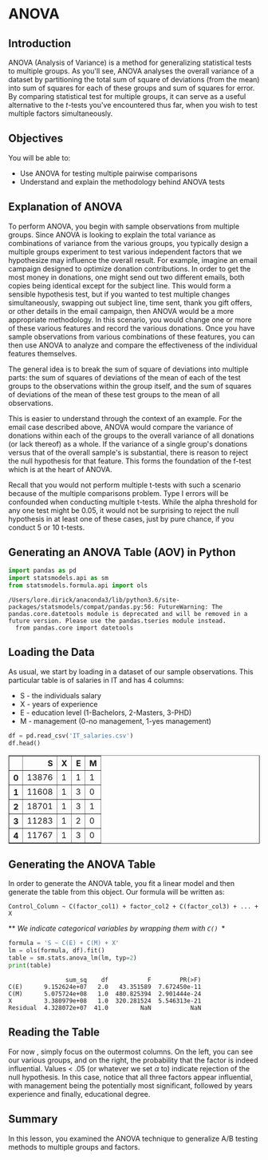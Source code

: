 
# ANOVA 

## Introduction

ANOVA (Analysis of Variance) is a method for generalizing statistical tests to multiple groups. As you'll see, ANOVA  analyses the overall variance of a dataset by partitioning the total sum of square of deviations (from the mean) into sum of squares for each of these groups and sum of squares for error. By comparing statistical test for multiple groups, it can serve as a useful alternative to the $t$-tests you've encountered thus far, when you wish to test multiple factors simultaneously.

## Objectives

You will be able to:
* Use ANOVA for testing multiple pairwise comparisons
* Understand and explain the methodology behind ANOVA tests


## Explanation of ANOVA

To perform ANOVA, you begin with sample observations from multiple groups. Since ANOVA is looking to explain the total variance as combinations of variance from the various groups, you typically design a multiple groups experiment to test various independent factors that we hypothesize may influence the overall result. For example, imagine an email campaign designed to optimize donation contributions. In order to get the most money in donations, one might send out two different emails, both copies being identical except for the subject line. This would form a sensible hypothesis test, but if you wanted to test multiple changes simultaneously, swapping out subject line, time sent, thank you gift offers, or other details in the email campaign, then ANOVA would be a more appropriate methodology. In this scenario, you would change one or more of these various features and record the various donations. Once you have sample observations from various combinations of these features, you can then use ANOVA to analyze and compare the effectiveness of the individual features themselves.  

The general idea is to break the sum of square of deviations into multiple parts: the sum of squares of deviations of the mean of each of the test groups to the observations within the group itself, and the sum of squares of deviations of the mean of these test groups to the mean of all observations. 

This is easier to understand through the context of an example. For the email case described above,  ANOVA would compare the variance of donations within each of the groups to the overall variance of all donations (or lack thereof) as a whole. If the variance of a single group's donations versus that of the overall sample's is substantial, there is reason to reject the null hypothesis for that feature. This forms the foundation of the f-test which is at the heart of ANOVA. 

Recall that you would not perform multiple t-tests with such a scenario because of the multiple comparisons problem. Type I errors will be confounded when conducting multiple t-tests. While the alpha threshold for any one test might be 0.05, it would not be surprising to reject the null hypothesis in at least one of these cases, just by pure chance, if you conduct 5 or 10 t-tests.

## Generating an ANOVA Table (AOV) in Python


```python
import pandas as pd
import statsmodels.api as sm
from statsmodels.formula.api import ols
```

    /Users/lore.dirick/anaconda3/lib/python3.6/site-packages/statsmodels/compat/pandas.py:56: FutureWarning: The pandas.core.datetools module is deprecated and will be removed in a future version. Please use the pandas.tseries module instead.
      from pandas.core import datetools


## Loading the Data

As usual, we start by loading in a dataset of our sample observations. This particular table is of salaries in IT and has 4 columns:
* S - the individuals salary
* X - years of experience
* E - education level (1-Bachelors, 2-Masters, 3-PHD)
* M - management (0-no management, 1-yes management)


```python
df = pd.read_csv('IT_salaries.csv')
df.head()
```




<div>
<style scoped>
    .dataframe tbody tr th:only-of-type {
        vertical-align: middle;
    }

    .dataframe tbody tr th {
        vertical-align: top;
    }

    .dataframe thead th {
        text-align: right;
    }
</style>
<table border="1" class="dataframe">
  <thead>
    <tr style="text-align: right;">
      <th></th>
      <th>S</th>
      <th>X</th>
      <th>E</th>
      <th>M</th>
    </tr>
  </thead>
  <tbody>
    <tr>
      <th>0</th>
      <td>13876</td>
      <td>1</td>
      <td>1</td>
      <td>1</td>
    </tr>
    <tr>
      <th>1</th>
      <td>11608</td>
      <td>1</td>
      <td>3</td>
      <td>0</td>
    </tr>
    <tr>
      <th>2</th>
      <td>18701</td>
      <td>1</td>
      <td>3</td>
      <td>1</td>
    </tr>
    <tr>
      <th>3</th>
      <td>11283</td>
      <td>1</td>
      <td>2</td>
      <td>0</td>
    </tr>
    <tr>
      <th>4</th>
      <td>11767</td>
      <td>1</td>
      <td>3</td>
      <td>0</td>
    </tr>
  </tbody>
</table>
</div>



## Generating the ANOVA Table

In order to generate the ANOVA table, you fit a linear model and then generate the table from this object.  Our formula will be written as:

```Control_Column ~ C(factor_col1) + factor_col2 + C(factor_col3) + ... + X```

** *We indicate categorical variables by wrapping them with ```C() ```**


```python
formula = 'S ~ C(E) + C(M) + X'
lm = ols(formula, df).fit()
table = sm.stats.anova_lm(lm, typ=2)
print(table)
```

                    sum_sq    df           F        PR(>F)
    C(E)      9.152624e+07   2.0   43.351589  7.672450e-11
    C(M)      5.075724e+08   1.0  480.825394  2.901444e-24
    X         3.380979e+08   1.0  320.281524  5.546313e-21
    Residual  4.328072e+07  41.0         NaN           NaN


## Reading the Table

For now , simply focus on the outermost columns. On the left, you can see our various groups, and on the right, the probability that the factor is indeed influential. Values < .05 (or whatever we set $\alpha$ to) indicate rejection of the null hypothesis. In this case, notice that all three factors appear influential, with management being the potentially most significant, followed by years experience and finally, educational degree.

## Summary

In this lesson, you examined the ANOVA technique to generalize A/B testing methods to multiple groups and factors.
